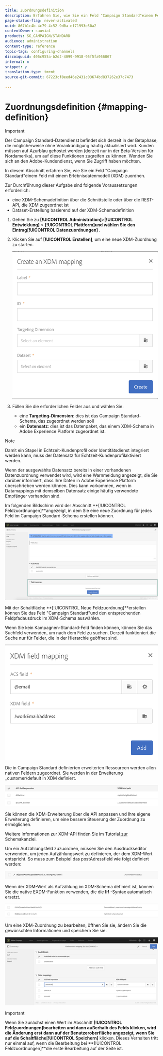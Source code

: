 ```yaml
---
title: Zuordnungsdefinition
description: Erfahren Sie, wie Sie ein Feld "Campaign Standard"einem Feld für ein Erlebnisdatenmodell (XDM) zuordnen.
page-status-flag: never-activated
uuid: 867b1c4b-4c79-4c52-9d0a-ef71993e50a2
contentOwner: sauviat
products: SG_CAMPAIGN/STANDARD
audience: administration
content-type: reference
topic-tags: configuring-channels
discoiquuid: 406c955a-b2d2-4099-9918-95f5fa966067
internal: n
snippet: y
translation-type: tm+mt
source-git-commit: 67223cf8eed46e2431c03674bd837262e37c7473

---
```



# Zuordnungsdefinition {#mapping-definition}

>[!IMPORTANT]
>
>Der Campaign Standard-Datendienst befindet sich derzeit in der Betaphase, die möglicherweise ohne Vorankündigung häufig aktualisiert wird. Kunden müssen auf Azurblau gehostet werden (derzeit nur in der Beta-Version für Nordamerika), um auf diese Funktionen zugreifen zu können. Wenden Sie sich an den Adobe-Kundendienst, wenn Sie Zugriff haben möchten.

In diesem Abschnitt erfahren Sie, wie Sie ein Feld &quot;Campaign Standard&quot;einem Feld mit einem Erlebnisdatenmodell (XDM) zuordnen.

Zur Durchführung dieser Aufgabe sind folgende Voraussetzungen erforderlich:

* eine XDM-Schemadefinition über die Schnittstelle oder über die REST-API, die XDM zugeordnet ist
* Dataset-Erstellung basierend auf der XDM-Schemadefinition

1. Gehen Sie zu **[!UICONTROL Administration]**>**[!UICONTROL  Entwicklung]** > **[!UICONTROL Plattform]**und wählen Sie den Eintrag**[!UICONTROL  Datenzuordnungen]** .

1. Klicken Sie auf **[!UICONTROL Erstellen]**, um eine neue XDM-Zuordnung zu starten.

   ![](assets/aep_createmapping.png)

1. Füllen Sie die erforderlichen Felder aus und wählen Sie:

   * eine **Targeting-Dimension**: dies ist das Campaign Standard-Schema, das zugeordnet werden soll
   * ein **Datensatz**: dies ist das Datenpaket, das einem XDM-Schema in Adobe Experience Platform zugeordnet ist.

>[!NOTE]
>
>Damit ein Stapel in Echtzeit-Kundenprofil oder Identitätsdienst integriert werden kann, muss der Datensatz für Echtzeit-Kundenprofil[](https://www.adobe.io/apis/experienceplatform/home/tutorials/alltutorials.html#!api-specification/markdown/narrative/tutorials/data_ingestion_tutorial/data_ingestion_tutorial.md)aktiviert werden.
>
>Wenn der ausgewählte Datensatz bereits in einer vorhandenen Datenzuordnung verwendet wird, wird eine Warnmeldung angezeigt, die Sie darüber informiert, dass Ihre Daten in Adobe Experience Platform überschrieben werden können. Dies kann vorkommen, wenn in Datamappings mit demselben Datensatz einige häufig verwendete Empfänger vorhanden sind.

Im folgenden Bildschirm wird der Abschnitt **[!UICONTROL Feldzuordnungen]**angezeigt, in dem Sie eine neue Zuordnung für jedes Feld im Campaign Standard-Schema erstellen können.

![](assets/aep_fieldmappings.png)

Mit der Schaltfläche **[!UICONTROL Neue Feldzuordnung]**erstellen können Sie das Feld &quot;Campaign Standard&quot;und den entsprechenden Feldpfadausdruck im XDM-Schema auswählen.

Wenn Sie kein Kampagnen-Standard-Feld finden können, können Sie das Suchfeld verwenden, um nach dem Feld zu suchen. Derzeit funktioniert die Suche nur für Felder, die in der Hierarchie geöffnet sind.

![](assets/aep_mapfield.png)

Die in Campaign Standard definierten erweiterten Ressourcen werden allen nativen Feldern zugeordnet. Sie werden in der Erweiterung _customer/default in XDM definiert.

![](assets/aep_fieldscusmapping.png)

Sie können die XDM-Erweiterung über die API anpassen und Ihre eigene Erweiterung definieren, um eine bessere Steuerung der Zuordnung zu ermöglichen.

Weitere Informationen zur XDM-API finden Sie im Tutorial[ zur ](https://www.adobe.io/apis/experienceplatform/home/xdm/xdmservices.html#!api-specification/markdown/narrative/tutorials/schema_registry_api_tutorial/schema_registry_api_tutorial.md)Schemakanzlei.

Um ein Aufzählungsfeld zuzuordnen, müssen Sie den Ausdruckseditor verwenden, um jeden Aufzählungswert zu definieren, der dem XDM-Wert entspricht. So muss zum Beispiel das postAdressfield wie folgt definiert werden:

![](assets/aep_enummapping.png)

Wenn der XDM-Wert als Aufzählung im XDM-Schema definiert ist, können Sie die native EXDM-Funktion verwenden, die die **lif** -Syntax automatisch ersetzt.

![](assets/aep_enummappingexdm.png)

Um eine XDM-Zuordnung zu bearbeiten, öffnen Sie sie, ändern Sie die gewünschten Informationen und speichern Sie sie.

![](assets/aep_editmapping.png)

>[!IMPORTANT]
>
>Wenn Sie zunächst einen Wert im Abschnitt **[!UICONTROL Feldzuordnungen]**bearbeiten und dann außerhalb des Felds klicken, wird die Änderung erst dann auf der Benutzeroberfläche angezeigt, wenn Sie auf die Schaltfläche**[!UICONTROL  Speichern]** klicken. Dieses Verhalten tritt nur einmal auf, wenn die Bearbeitung bei **[!UICONTROL Feldzuordnungen]**die erste Bearbeitung auf der Seite ist.
